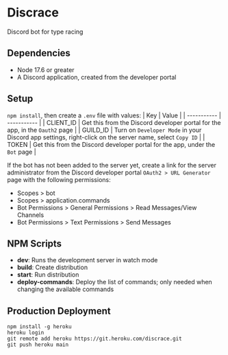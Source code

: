 # Discrace

Discord bot for type racing

## Dependencies

- Node 17.6 or greater
- A Discord application, created from the developer portal

## Setup

`npm install`, then create a `.env` file with values:
| Key | Value |
| ----------- | ----------- |
| CLIENT_ID | Get this from the Discord developer portal for the app, in the `Oauth2` page |
| GUILD_ID | Turn on `Developer Mode` in your Discord app settings, right-click on the server name, select `Copy ID` |
| TOKEN | Get this from the Discord developer portal for the app, under the `Bot` page |

If the bot has not been added to the server yet, create a link for the server administrator from the Discord developer portal `OAuth2 > URL Generator` page with the following permissions:

- Scopes > bot
- Scopes > application.commands
- Bot Permissions > General Permissions > Read Messages/View Channels
- Bot Permissions > Text Permissions > Send Messages

## NPM Scripts

- **dev**: Runs the development server in watch mode
- **build**: Create distribution
- **start**: Run distribution
- **deploy-commands**: Deploy the list of commands; only needed when changing the available commands

## Production Deployment

```
npm install -g heroku
heroku login
git remote add heroku https://git.heroku.com/discrace.git
git push heroku main
```

